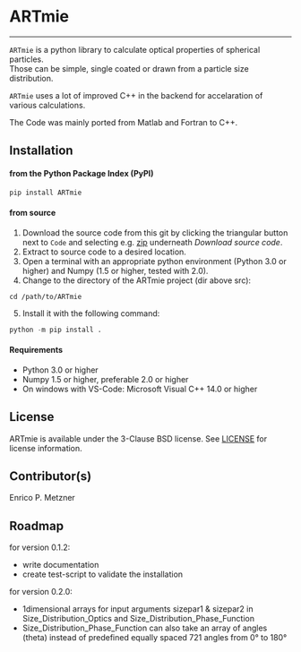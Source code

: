 # ARTmie

---

`ARTmie` is a python library to calculate optical properties of spherical particles.<br>
Those can be simple, single coated or drawn from a particle size distribution.<br>

`ARTmie` uses a lot of improved C++ in the backend for accelaration of various calculations.<br>

The Code was mainly ported from Matlab and Fortran to C++.



## Installation

<h4>from the Python Package Index (PyPI)</h4>

```python
pip install ARTmie
```

<h4>from source</h4>

1) Download the source code from this git by clicking the triangular button next to `Code` and selecting e.g. [zip](https://gitlab.kit.edu/enrico.metzner/artmie/-/archive/main/artmie-main.zip) underneath *Download source code*.<br>
2) Extract to source code to a desired location.<br>
3) Open a terminal with an appropriate python environment (Python 3.0 or higher) and Numpy (1.5 or higher, tested with 2.0).<br>
4) Change to the directory of the ARTmie project (dir above src):<br>
```
cd /path/to/ARTmie
```
5) Install it with the following command:<br>
```python
python -m pip install .
```

<h4>Requirements</h4>

- Python 3.0 or higher
- Numpy 1.5 or higher, preferable 2.0 or higher
- On windows with VS-Code: Microsoft Visual C++ 14.0 or higher



## License

ARTmie is available under the 3-Clause BSD license. See [LICENSE](./LICENSE) for license information.



## Contributor(s)

Enrico P. Metzner



## Roadmap

for version 0.1.2:
 - write documentation
 - create test-script to validate the installation

for version 0.2.0:
 - 1dimensional arrays for input arguments sizepar1 & sizepar2 in Size\_Distribution\_Optics and Size\_Distribution\_Phase\_Function
 - Size\_Distribution\_Phase\_Function can also take an array of angles (theta) instead of predefined equally spaced 721 angles from 0° to 180°
